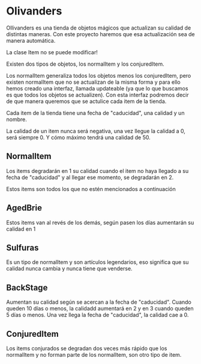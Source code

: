 # Olivanders

Ollivanders es una tienda de objetos mágicos que actualizan su calidad de distintas maneras. Con este proyecto haremos que esa actualización sea de manera automática.

La clase Item no se puede modificar!

Existen dos tipos de objetos, los normalItem y los conjuredItem.

Los normalItem generaliza todos los objetos menos los conjuredItem, pero existen normalItem que no se actualizan de la misma forma y para ello hemos creado una interfaz, llamada updateable (ya que lo que buscamos es que todos los objetos se actualizen). Con esta interfaz podremos decir de que manera queremos que se actulice cada item de la tienda.

Cada item de la tienda tiene una fecha de "caducidad", una calidad y un nombre.

La calidad de un item nunca será negativa, una vez llegue la calidad a 0, será siempre 0. Y cómo máximo tendrá una calidad de 50.

## NormalItem

Los items degradarán en 1 su calidad cuando el item no haya llegado a su fecha de "caducidad" y al llegar ese momento, se degradarán en 2.

Estos items son todos los que no estén mencionados a continuación

## AgedBrie

Estos items van al revés de los demás, según pasen los días aumentarán su calidad en 1

## Sulfuras

Es un tipo de normalItem y son artículos legendarios, eso significa que su calidad nunca cambia y nunca tiene que venderse.

## BackStage

Aumentan su calidad según se acercan a la fecha de "caducidad". Cuando queden 10 días o menos, la calidadd aumentará en 2 y en 3 cuando queden 5 días o menos.
Una vez llega la fecha de "caducidad", la calidad cae a 0.

## ConjuredItem

Los items conjurados se degradan dos veces más rápido que los normalItem y no forman parte de los normalItem, son otro tipo de item.
